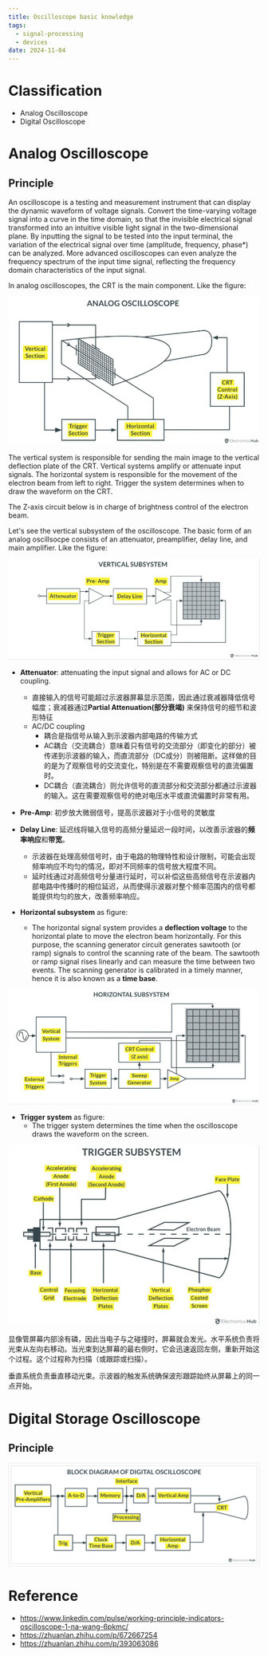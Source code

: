 ```yaml
---
title: Oscilloscope basic knowledge
tags:
  - signal-processing
  - devices
date: 2024-11-04
---
```

# Classification

* Analog Oscilloscope
* Digital Oscilloscope

# Analog Oscilloscope

## Principle

An oscilloscope is a testing and measurement instrument that can display the dynamic waveform of voltage signals. Convert the time-varying voltage signal into a curve in the time domain, so that the invisible electrical signal transformed into an intuitive visible light signal in the two-dimensional plane. By inputting the signal to be tested into the input terminal, the variation of the electrical signal over time (amplitude, frequency, phase*) can be analyzed. More advanced oscilloscopes can even analyze the frequency spectrum of the input time signal, reflecting the frequency domain characteristics of the input signal.

In analog oscilloscopes, the CRT is the main component. Like the figure:

![](signal_processing/device_and_components/oscilloscope/attachments/Pasted%20image%2020240412115407.png)

The vertical system is responsible for sending the main image to the vertical deflection plate of the CRT. Vertical systems amplify or attenuate input signals. The horizontal system is responsible for the movement of the electron beam from left to right. Trigger the system determines when to draw the waveform on the CRT.

The Z-axis circuit below is in charge of brightness control of the electron beam.

Let's see the vertical subsystem of the oscilloscope. The basic form of an analog oscillsocpe consists of an attenuator, preamplifier, delay line, and main amplifier. Like the figure:

![](signal_processing/device_and_components/oscilloscope/attachments/Pasted%20image%2020240412115836.png)

* **Attenuator**: attenuating the input signal and allows for AC or DC coupling.
	* 直接输入的信号可能超过示波器屏幕显示范围，因此通过衰减器降低信号幅度；衰减器通过**Partial Attenuation(部分衰竭)** 来保持信号的细节和波形特征
	* AC/DC coupling
		* 耦合是指信号从输入到示波器内部电路的传输方式
		* AC耦合（交流耦合）意味着只有信号的交流部分（即变化的部分）被传递到示波器的输入，而直流部分（DC成分）则被阻断。这样做的目的是为了观察信号的交流变化，特别是在不需要观察信号的直流偏置时。
		* DC耦合（直流耦合）则允许信号的直流部分和交流部分都通过示波器的输入。这在需要观察信号的绝对电压水平或直流偏置时非常有用。
* **Pre-Amp**: 初步放大微弱信号，提高示波器对于小信号的灵敏度
* **Delay Line**: 延迟线将输入信号的高频分量延迟一段时间，以改善示波器的**频率响应**和**带宽**。
	* 示波器在处理高频信号时，由于电路的物理特性和设计限制，可能会出现频率响应不均匀的情况，即对不同频率的信号放大程度不同。
	* 延时线通过对高频信号分量进行延时，可以补偿这些高频信号在示波器内部电路中传播时的相位延迟，从而使得示波器对整个频率范围内的信号都能提供均匀的放大，改善频率响应。

* **Horizontal subsystem** as figure:
	* The horizontal signal system provides a **deflection voltage** to the horizontal plate to move the electron beam horizontally. For this purpose, the scanning generator circuit generates sawtooth (or ramp) signals to control the scanning rate of the beam. The sawtooth or ramp signal rises linearly and can measure the time between two events. The scanning generator is calibrated in a timely manner, hence it is also known as a **time base**.

![](signal_processing/device_and_components/oscilloscope/attachments/Pasted%20image%2020240412153613.png)

* **Trigger system** as figure:
	* The trigger system determines the time when the oscilloscope draws the waveform on the screen.

![](signal_processing/device_and_components/oscilloscope/attachments/Pasted%20image%2020240412154021.png)

显像管屏幕内部涂有磷，因此当电子与之碰撞时，屏幕就会发光。水平系统负责将光束从左向右移动。当光束到达屏幕的最右侧时，它会迅速返回左侧，重新开始这个过程。这个过程称为扫描（或跟踪或扫描）。

垂直系统负责垂直移动光束。示波器的触发系统确保波形跟踪始终从屏幕上的同一点开始。


# Digital Storage Oscilloscope 

## Principle

![](signal_processing/device_and_components/oscilloscope/attachments/Pasted%20image%2020240412154704.png)



# Reference

* https://www.linkedin.com/pulse/working-principle-indicators-oscilloscope-1-na-wang-6pkmc/
* https://zhuanlan.zhihu.com/p/672667254
* https://zhuanlan.zhihu.com/p/393063086